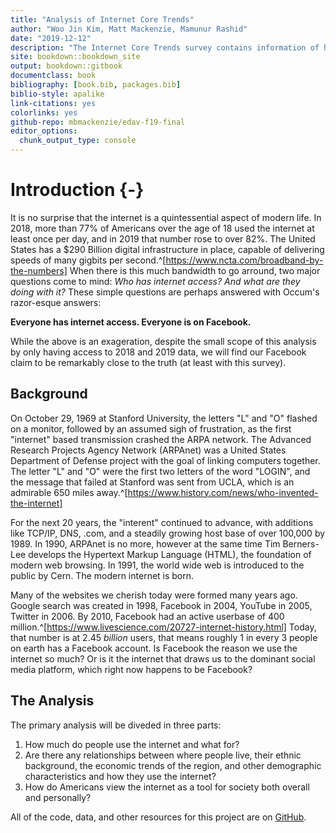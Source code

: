 ```yaml
--- 
title: "Analysis of Internet Core Trends"
author: "Woo Jin Kim, Matt Mackenzie, Mamunur Rashid"
date: "2019-12-12"
description: "The Internet Core Trends survey contains information of how americans view and use the internet."
site: bookdown::bookdown_site
output: bookdown::gitbook
documentclass: book
bibliography: [book.bib, packages.bib]
biblio-style: apalike
link-citations: yes
colorlinks: yes
github-repo: mbmackenzie/edav-f19-final
editor_options: 
  chunk_output_type: console
---
```





# Introduction {-}

It is no surprise that the internet is a quintessential aspect of modern life. In 2018, more than 77% of Americans over the age of 18 used the internet at least once per day, and in 2019 that number rose to over 82%. The United States has a $290 Billion digital infrastructure in place, capable of delivering speeds of many gigbits per second.^[https://www.ncta.com/broadband-by-the-numbers] When there is this much bandwidth to go arround, two major questions come to mind: *Who has internet access? And what are they doing with it?* These simple questions are perhaps answered with Occum's razor-esque answers: 

**Everyone has internet access. Everyone is on Facebook.**

While the above is an exageration, despite the small scope of this analysis by only having access to 2018 and 2019 data, we will find our Facebook claim to be remarkably close to the truth (at least with this survey). 

## Background
On October 29, 1969 at Stanford University, the letters "L" and "O" flashed on a monitor, followed by an assumed sigh of frustration, as the first "internet" based transmission crashed the ARPA network. The Advanced Research Projects Agency Network (ARPAnet) was a United States Department of Defense project with the goal of linking computers together. The letter "L" and "O" were the first two letters of the word "LOGIN", and the message that failed at Stanford was sent from UCLA, which is an admirable 650 miles away.^[https://www.history.com/news/who-invented-the-internet]

For the next 20 years, the "interent" continued to advance, with additions like TCP/IP, DNS, .com, and a steadily growing host base of over 100,000 by 1989. In 1990, ARPAnet is no more, however at the same time Tim Berners-Lee develops the Hypertext Markup Language (HTML), the foundation of modern web browsing. In 1991, the world wide web is introduced to the public by Cern. The modern internet is born. 

Many of the websites we cherish today were formed many years ago. Google search was created in 1998, Facebook in 2004, YouTube in 2005, Twitter in 2006. By 2010, Facebook had an active userbase of 400 million.^[https://www.livescience.com/20727-internet-history.html] Today, that number is at 2.45 *billion* users, that means roughly 1 in every 3 people on earth has a Facebook account. Is Facebook the reason we use the internet so much? Or is it the internet that draws us to the dominant social media platform, which right now happens to be Facebook?

## The Analysis
The primary analysis will be diveded in three parts: 

1. How much do people use the internet and what for?
2. Are there any relationships between where people live, their ethnic background, the economic trends of the region, and other demographic characteristics and how they use the internet?
3. How do Americans view the internet as a tool for society both overall and personally? 

All of the code, data, and other resources for this project are on [GitHub](https://github.com/mbmackenzie/edav-f19-final). 
